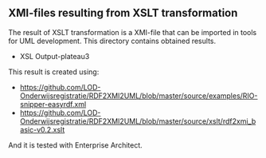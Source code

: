 ## XMI-files resulting from XSLT transformation

The result of XSLT transformation is a XMI-file that can be imported in tools for UML development.  This directory contains obtained results.

* XSL Output-plateau3

This result is created using:
 -  https://github.com/LOD-Onderwijsregistratie/RDF2XMI2UML/blob/master/source/examples/RIO-snipper-easyrdf.xml
  - https://github.com/LOD-Onderwijsregistratie/RDF2XMI2UML/blob/master/source/xslt/rdf2xmi_basic-v0.2.xslt
  
And it is tested with Enterprise Architect.


